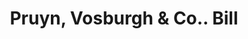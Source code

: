 ---
doi: 10.7916/D8X07K20
date_other: '1850'
date_other_textual: 1850-1859
form: printed ephemera
genre:
- Invoices
name:
- Pruyn, Vosburgh & Co.
object_in_context_url: https://biggert.cul.columbia.edu/items/view/ave_biggert_00836
subject_hierarchical_geographic:
- Albany, New York, United States
subject_name:
- Pruyn, Vosburgh & Co.
title: Pruyn, Vosburgh & Co.. Bill
sort_title: Pruyn, Vosburgh & Co.. Bill
call_number: ave_biggert_00836
coordinates:
- 42.652499999999996,-73.75722222222223
pid: ave_biggert_00836
identifiers: ave_biggert_00836
permalink: /biggert/ave_biggert_00836/
layout: iiif-image-page
---